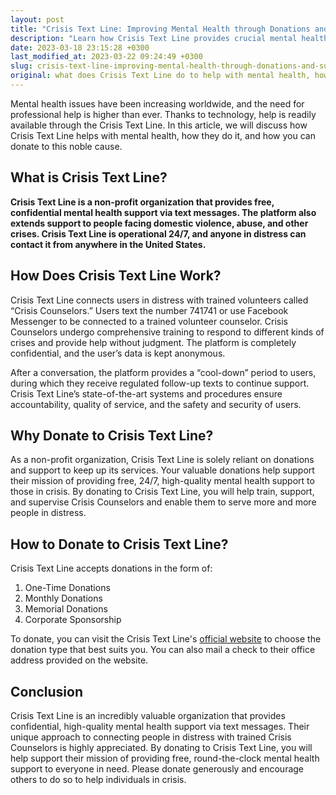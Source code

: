 ```yaml
---
layout: post
title: "Crisis Text Line: Improving Mental Health through Donations and Support"
description: "Learn how Crisis Text Line provides crucial mental health support through text messages and how you can donate to their cause."
date: 2023-03-18 23:15:28 +0300
last_modified_at: 2023-03-22 09:24:49 +0300
slug: crisis-text-line-improving-mental-health-through-donations-and-support
original: what does Crisis Text Line do to help with mental health, how do they do it, how can i donate?
---
```

Mental health issues have been increasing worldwide, and the need for professional help is higher than ever. Thanks to technology, help is readily available through the Crisis Text Line. In this article, we will discuss how Crisis Text Line helps with mental health, how they do it, and how you can donate to this noble cause.

## What is Crisis Text Line?

**Crisis Text Line is a non-profit organization that provides free, confidential mental health support via text messages. The platform also extends support to people facing domestic violence, abuse, and other crises. Crisis Text Line is operational 24/7, and anyone in distress can contact it from anywhere in the United States.**

## How Does Crisis Text Line Work?

Crisis Text Line connects users in distress with trained volunteers called “Crisis Counselors.” Users text the number 741741 or use Facebook Messenger to be connected to a trained volunteer counselor. Crisis Counselors undergo comprehensive training to respond to different kinds of crises and provide help without judgment. The platform is completely confidential, and the user’s data is kept anonymous.

After a conversation, the platform provides a “cool-down” period to users, during which they receive regulated follow-up texts to continue support. Crisis Text Line’s state-of-the-art systems and procedures ensure accountability, quality of service, and the safety and security of users.

## Why Donate to Crisis Text Line?

As a non-profit organization, Crisis Text Line is solely reliant on donations and support to keep up its services. Your valuable donations help support their mission of providing free, 24/7, high-quality mental health support to those in crisis. By donating to Crisis Text Line, you will help train, support, and supervise Crisis Counselors and enable them to serve more and more people in distress.

## How to Donate to Crisis Text Line?

Crisis Text Line accepts donations in the form of:

1. One-Time Donations
2. Monthly Donations
3. Memorial Donations
4. Corporate Sponsorship

To donate, you can visit the Crisis Text Line's [official website](https://www.crisistextline.org/) to choose the donation type that best suits you. You can also mail a check to their office address provided on the website.

## Conclusion

Crisis Text Line is an incredibly valuable organization that provides confidential, high-quality mental health support via text messages. Their unique approach to connecting people in distress with trained Crisis Counselors is highly appreciated. By donating to Crisis Text Line, you will help support their mission of providing free, round-the-clock mental health support to everyone in need. Please donate generously and encourage others to do so to help individuals in crisis.